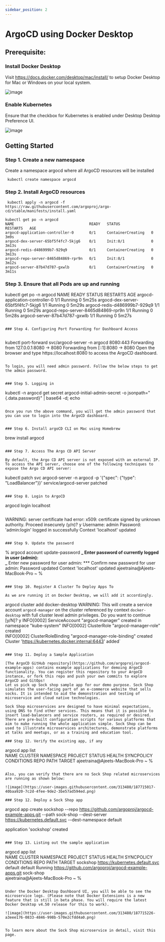 ```yaml
---
sidebar_position: 2
---
```


# ArgoCD using Docker Desktop

## Prerequisite:

### Install Docker Desktop

Visit https://docs.docker.com/desktop/mac/install/ to setup Docker Desktop for Mac or Windows on your local system.

![image](https://user-images.githubusercontent.com/313480/187713909-aaa57c85-0e53-49f3-9ae5-0dad654fe5ad.png)

### Enable Kubernetes

Ensure that the checkbox for Kubernetes is enabled under Desktop Desktop Preference UI.

![image](https://user-images.githubusercontent.com/313480/187713990-2baca093-6fdb-45e0-b6c0-fad54fd7b161.png)

## Getting Started

### Step 1. Create a new namespace

Create a namespace argocd where all ArgoCD resources will be installed

```
 kubectl create namespace argocd
```

### Step 2. Install ArgoCD resources

```
 kubectl apply -n argocd -f https://raw.githubusercontent.com/argoproj/argo-cd/stable/manifests/install.yaml
```

```
kubectl get po -n argocd
NAME                                  READY   STATUS              RESTARTS   AGE
argocd-application-controller-0       0/1     ContainerCreating   0          3m9s
argocd-dex-server-65bf5f4fc7-5kjg6    0/1     Init:0/1            0          3m13s
argocd-redis-d486999b7-929q9          0/1     ContainerCreating   0          3m13s
argocd-repo-server-8465d84869-rpr9n   0/1     Init:0/1            0          3m12s
argocd-server-87b47d787-gxwlb         0/1     ContainerCreating   0          3m11s
```

### Step 3. Ensure that all Pods are up and running

kubectl get po -n argocd
NAME READY STATUS RESTARTS AGE
argocd-application-controller-0 1/1 Running 0 5m25s
argocd-dex-server-65bf5f4fc7-5kjg6 1/1 Running 0 5m29s
argocd-redis-d486999b7-929q9 1/1 Running 0 5m29s
argocd-repo-server-8465d84869-rpr9n 1/1 Running 0 5m28s
argocd-server-87b47d787-gxwlb 1/1 Running 0 5m27s

```

### Step 4. Configuring Port Forwarding for Dashboard Access


```

kubectl port-forward svc/argocd-server -n argocd 8080:443
Forwarding from 127.0.0.1:8080 -> 8080
Forwarding from [::1]:8080 -> 8080
Open the browser and type https://localhost:8080 to access the ArgoCD dashboard.

```

To login, you will need admin password. Follow the below steps to get the admin password.


### Step 5. Logging in

```

kubectl -n argocd get secret argocd-initial-admin-secret -o jsonpath="{.data.password}" | base64 -d; echo

```

Once you run the above command, you will get the admin password that you can use to login into the ArgoCD dashboard.


### Step 6. Install argoCD CLI on Mac using Homebrew

```

brew install argocd

```

### Step 7. Access The Argo CD API Server

By default, the Argo CD API server is not exposed with an external IP. To access the API server, choose one of the following techniques to expose the Argo CD API server:

```

kubectl patch svc argocd-server -n argocd -p '{"spec": {"type": "LoadBalancer"}}'
service/argocd-server patched

```

### Step 8. Login to ArgoCD

```

argocd login localhost

```

```

WARNING: server certificate had error: x509: certificate signed by unknown authority. Proceed insecurely (y/n)? y
Username: admin
Password:
'admin:login' logged in successfully
Context 'localhost' updated

```

### Step 9. Update the password

```

% argocd account update-password
**_ Enter password of currently logged in user (admin):  
_** Enter new password for user admin:
\*\*\* Confirm new password for user admin:
Password updated
Context 'localhost' updated
ajeetraina@Ajeets-MacBook-Pro ~ %

```

### Step 10. Register A Cluster To Deploy Apps To

As we are running it on Docker Desktop, we will add it accordingly.

```

argocd cluster add docker-desktop
WARNING: This will create a service account `argocd-manager` on the cluster referenced by context `docker-desktop` with full cluster level admin privileges. Do you want to continue [y/N]? y
INFO[0002] ServiceAccount "argocd-manager" created in namespace "kube-system"
INFO[0002] ClusterRole "argocd-manager-role" created  
INFO[0002] ClusterRoleBinding "argocd-manager-role-binding" created
Cluster 'https://kubernetes.docker.internal:6443' added`

```

### Step 11. Deploy a Sample Application

[The ArgoCD GitHub repository](https://github.com/argoproj/argocd-example-apps) contains example applications for demoing ArgoCD functionality. You can register this repository to your ArgoCD instance, or fork this repo and push your own commits to explore ArgoCD and GitOps!
Let us pick up Sock shop sample app for our demo purpose. Sock Shop simulates the user-facing part of an e-commerce website that sells socks. It is intended to aid the demonstration and testing of microservice and cloud native technologies.

Sock Shop microservices are designed to have minimal expectations, using DNS to find other services. This means that it is possible to insert load-balancers and service routers, as required or desired. There are pre-built configuration scripts for various platforms that aim to make running the whole application simple. Sock Shop can be used to illustrate microservices architectures, demonstrate platforms at talks and meetups, or as a training and education tool.

### Step 12. Verify the existing app, if any

```

argocd app list  
NAME CLUSTER NAMESPACE PROJECT STATUS HEALTH SYNCPOLICY CONDITIONS REPO PATH TARGET
ajeetraina@Ajeets-MacBook-Pro ~ %

```

Also, you can verify that there are no Sock Shop related microservices are running as shown below:

![image](https://user-images.githubusercontent.com/313480/187715017-40baa920-7c2d-4fee-9de2-3be57ad594ed.png)

### Step 12. Deploy a Sock Shop app

```

argocd app create sockshop --repo https://github.com/argoproj/argocd-example-apps.git --path sock-shop --dest-server https://kubernetes.default.svc --dest-namespace default

application 'sockshop' created

```

### Step 13. Listing out the sample application

```

argocd app list  
NAME CLUSTER NAMESPACE PROJECT STATUS HEALTH SYNCPOLICY CONDITIONS REPO PATH TARGET
sockshop https://kubernetes.default.svc default default Running https://github.com/argoproj/argocd-example-apps.git sock-shop  
ajeetraina@Ajeets-MacBook-Pro ~ %

```

Under the Docker Desktop Dashboard UI, you will be able to see the microservice logs. (Please note that Docker Extensions is a new feature that is still in beta phase. You will require the latest Docker Desktop v4.50 release for this to work).

![image](https://user-images.githubusercontent.com/313480/187715226-a3eee176-0833-4846-998b-570e2cfdd4a0.png)


To learn more about the Sock Shop microservice in detail, visit this page.



```
